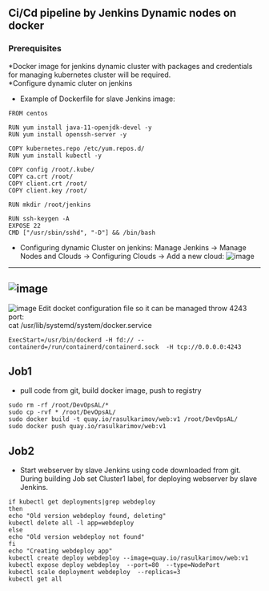 ## Ci/Cd pipeline by Jenkins Dynamic nodes on docker
### Prerequisites
*Docker image for jenkins dynamic cluster with packages and credentials for managing kubernetes cluster will be required.  
*Configure dynamic cluter on jenkins  

* Example of Dockerfile for slave Jenkins image: 
~~~
FROM centos

RUN yum install java-11-openjdk-devel -y
RUN yum install openssh-server -y

COPY kubernetes.repo /etc/yum.repos.d/
RUN yum install kubectl -y

COPY config /root/.kube/
COPY ca.crt /root/
COPY client.crt /root/
COPY client.key /root/

RUN mkdir /root/jenkins

RUN ssh-keygen -A
EXPOSE 22
CMD ["/usr/sbin/sshd", "-D"] && /bin/bash
~~~
* Configuring dynamic Cluster on jenkins:
Manage Jenkins -> Manage Nodes and Clouds -> Configuring Clouds -> Add a new cloud:
![image](https://user-images.githubusercontent.com/53195216/105555230-01766000-5d1a-11eb-8b21-7226f85356dc.png)
---
![image](https://user-images.githubusercontent.com/53195216/105555313-2e2a7780-5d1a-11eb-998f-da63ac035992.png)
---
![image](https://user-images.githubusercontent.com/53195216/105555360-469a9200-5d1a-11eb-9a95-a54009c0ea4e.png)
Edit docket configuration file so it can be managed throw 4243 port:  
cat /usr/lib/systemd/system/docker.service
~~~
ExecStart=/usr/bin/dockerd -H fd:// --containerd=/run/containerd/containerd.sock  -H tcp://0.0.0.0:4243
~~~

## Job1
* pull code from git, build docker image, push to registry
~~~
sudo rm -rf /root/DevOpsAL/*
sudo cp -rvf * /root/DevOpsAL/
sudo docker build -t quay.io/rasulkarimov/web:v1 /root/DevOpsAL/
sudo docker push quay.io/rasulkarimov/web:v1
~~~

## Job2
* Start webserver by slave Jenkins using code downloaded from git. During building Job set Cluster1 label, for deploying webserver by slave Jenkins.
~~~
if kubectl get deployments|grep webdeploy
then
echo "Old version webdeploy found, deleting"
kubectl delete all -l app=webdeploy
else
echo "Old version webdeploy not found"
fi
echo "Creating webdeploy app"
kubectl create deploy webdeploy --image=quay.io/rasulkarimov/web:v1
kubectl expose deploy webdeploy  --port=80  --type=NodePort
kubectl scale deployment webdeploy  --replicas=3
kubectl get all
~~~
